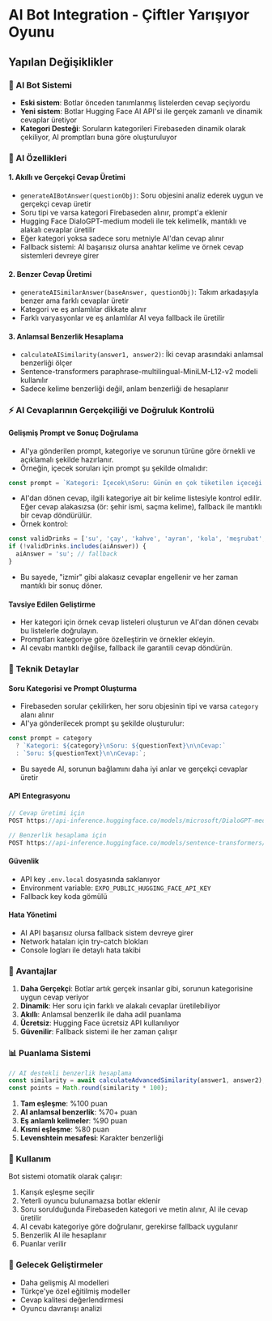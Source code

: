 # AI Bot Integration - Çiftler Yarışıyor Oyunu

## Yapılan Değişiklikler

### 🤖 AI Bot Sistemi
- **Eski sistem**: Botlar önceden tanımlanmış listelerden cevap seçiyordu
- **Yeni sistem**: Botlar Hugging Face AI API'si ile gerçek zamanlı ve dinamik cevaplar üretiyor
- **Kategori Desteği**: Soruların kategorileri Firebaseden dinamik olarak çekiliyor, AI promptları buna göre oluşturuluyor

### 🧠 AI Özellikleri

#### 1. Akıllı ve Gerçekçi Cevap Üretimi
- `generateAIBotAnswer(questionObj)`: Soru objesini analiz ederek uygun ve gerçekçi cevap üretir
- Soru tipi ve varsa kategori Firebaseden alınır, prompt'a eklenir
- Hugging Face DialoGPT-medium modeli ile tek kelimelik, mantıklı ve alakalı cevaplar üretilir
- Eğer kategori yoksa sadece soru metniyle AI'dan cevap alınır
- Fallback sistemi: AI başarısız olursa anahtar kelime ve örnek cevap sistemleri devreye girer

#### 2. Benzer Cevap Üretimi
- `generateAISimilarAnswer(baseAnswer, questionObj)`: Takım arkadaşıyla benzer ama farklı cevaplar üretir
- Kategori ve eş anlamlılar dikkate alınır
- Farklı varyasyonlar ve eş anlamlılar AI veya fallback ile üretilir

#### 3. Anlamsal Benzerlik Hesaplama
- `calculateAISimilarity(answer1, answer2)`: İki cevap arasındaki anlamsal benzerliği ölçer
- Sentence-transformers paraphrase-multilingual-MiniLM-L12-v2 modeli kullanılır
- Sadece kelime benzerliği değil, anlam benzerliği de hesaplanır

### ⚡️ AI Cevaplarının Gerçekçiliği ve Doğruluk Kontrolü

#### Gelişmiş Prompt ve Sonuç Doğrulama
- AI'ya gönderilen prompt, kategoriye ve sorunun türüne göre örnekli ve açıklamalı şekilde hazırlanır.
- Örneğin, içecek soruları için prompt şu şekilde olmalıdır:

```typescript
const prompt = `Kategori: İçecek\nSoru: Günün en çok tüketilen içeceği nedir?\n\nKurallar:\n- Sadece 1 kelimeyle cevap ver.\n- Cevap içecek ismi olmalı (ör: su, çay, kahve).\n- Türkçe yaz.\n\nCevap:`;
```
- AI'dan dönen cevap, ilgili kategoriye ait bir kelime listesiyle kontrol edilir. Eğer cevap alakasızsa (ör: şehir ismi, saçma kelime), fallback ile mantıklı bir cevap döndürülür.
- Örnek kontrol:

```typescript
const validDrinks = ['su', 'çay', 'kahve', 'ayran', 'kola', 'meşrubat', 'soda', 'şalgam'];
if (!validDrinks.includes(aiAnswer)) {
  aiAnswer = 'su'; // fallback
}
```
- Bu sayede, "izmir" gibi alakasız cevaplar engellenir ve her zaman mantıklı bir sonuç döner.

#### Tavsiye Edilen Geliştirme
- Her kategori için örnek cevap listeleri oluşturun ve AI'dan dönen cevabı bu listelerle doğrulayın.
- Promptları kategoriye göre özelleştirin ve örnekler ekleyin.
- AI cevabı mantıklı değilse, fallback ile garantili cevap döndürün.

### 🔧 Teknik Detaylar

#### Soru Kategorisi ve Prompt Oluşturma
- Firebaseden sorular çekilirken, her soru objesinin tipi ve varsa `category` alanı alınır
- AI'ya gönderilecek prompt şu şekilde oluşturulur:

```typescript
const prompt = category
  ? `Kategori: ${category}\nSoru: ${questionText}\n\nCevap:`
  : `Soru: ${questionText}\n\nCevap:`;
```
- Bu sayede AI, sorunun bağlamını daha iyi anlar ve gerçekçi cevaplar üretir

#### API Entegrasyonu
```typescript
// Cevap üretimi için
POST https://api-inference.huggingface.co/models/microsoft/DialoGPT-medium

// Benzerlik hesaplama için  
POST https://api-inference.huggingface.co/models/sentence-transformers/paraphrase-multilingual-MiniLM-L12-v2
```

#### Güvenlik
- API key `.env.local` dosyasında saklanıyor
- Environment variable: `EXPO_PUBLIC_HUGGING_FACE_API_KEY`
- Fallback key koda gömülü

#### Hata Yönetimi
- AI API başarısız olursa fallback sistem devreye girer
- Network hataları için try-catch blokları
- Console logları ile detaylı hata takibi

### 🎯 Avantajlar

1. **Daha Gerçekçi**: Botlar artık gerçek insanlar gibi, sorunun kategorisine uygun cevap veriyor
2. **Dinamik**: Her soru için farklı ve alakalı cevaplar üretilebiliyor
3. **Akıllı**: Anlamsal benzerlik ile daha adil puanlama
4. **Ücretsiz**: Hugging Face ücretsiz API kullanılıyor
5. **Güvenilir**: Fallback sistemi ile her zaman çalışır

### 📊 Puanlama Sistemi

```typescript
// AI destekli benzerlik hesaplama
const similarity = await calculateAdvancedSimilarity(answer1, answer2);
const points = Math.round(similarity * 100);
```

1. **Tam eşleşme**: %100 puan
2. **AI anlamsal benzerlik**: %70+ puan
3. **Eş anlamlı kelimeler**: %90 puan  
4. **Kısmi eşleşme**: %80 puan
5. **Levenshtein mesafesi**: Karakter benzerliği

### 🚀 Kullanım

Bot sistemi otomatik olarak çalışır:
1. Karışık eşleşme seçilir
2. Yeterli oyuncu bulunamazsa botlar eklenir
3. Soru sorulduğunda Firebaseden kategori ve metin alınır, AI ile cevap üretilir
4. AI cevabı kategoriye göre doğrulanır, gerekirse fallback uygulanır
5. Benzerlik AI ile hesaplanır
6. Puanlar verilir

### 🔮 Gelecek Geliştirmeler

- Daha gelişmiş AI modelleri
- Türkçe'ye özel eğitilmiş modeller
- Cevap kalitesi değerlendirmesi
- Oyuncu davranışı analizi
